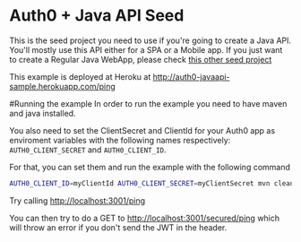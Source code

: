 # Auth0 + Java API Seed
This is the seed project you need to use if you're going to create a Java API. You'll mostly use this API either for a SPA or a Mobile app. If you just want to create a Regular Java WebApp, please check [this other seed project]()

This example is deployed at Heroku at http://auth0-javaapi-sample.herokuapp.com/ping

#Running the example
In order to run the example you need to have maven and java installed.

You also need to set the ClientSecret and ClientId for your Auth0 app as enviroment variables with the following names respectively: `AUTH0_CLIENT_SECRET` and `AUTH0_CLIENT_ID`.

For that, you can set them and run the example with the following command

````bash
AUTH0_CLIENT_ID=myClientId AUTH0_CLIENT_SECRET=myClientSecret mvn clean install jetty:run -Djetty.port=3001
````

Try calling [http://localhost:3001/ping](http://localhost:3001/ping)

You can then try to do a GET to [http://localhost:3001/secured/ping](http://localhost:3001/secured/ping) which will throw an error if you don't send the JWT in the header.